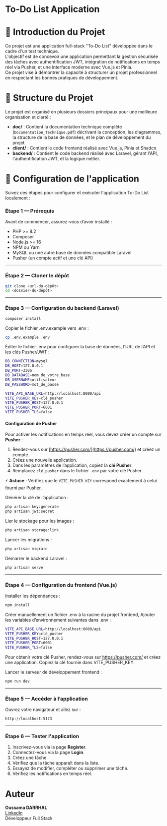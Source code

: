 ﻿# To-Do List Application

# 📌 Introduction du Projet

Ce projet est une application full-stack "To-Do List" développée dans le cadre d'un test technique.  
L'objectif est de concevoir une application permettant la gestion sécurisée des tâches avec authentification JWT, intégration de notifications en temps réel via Pusher, et une interface moderne avec Vue.js et Pinia.  
Ce projet vise à démontrer la capacité à structurer un projet professionnel en respectant les bonnes pratiques de développement.

# 📌 Structure du Projet

Le projet est organisé en plusieurs dossiers principaux pour une meilleure organisation et clarté :

- **doc/** : Contient la documentation technique complète (`Documentation_Technique.pdf`) décrivant la conception, les diagrammes, la structure de la base de données, et le plan de développement du projet.
- **client/** : Contient le code frontend réalisé avec Vue.js, Pinia et Shadcn.
- **backend/** : Contient le code backend réalisé avec Laravel, gérant l'API, l'authentification JWT, et la logique métier.

# 📌 Configuration de l'application

Suivez ces étapes pour configurer et exécuter l'application To-Do List localement :

### Étape 1 — Prérequis

Avant de commencer, assurez-vous d’avoir installé :

- PHP >= 8.2
- Composer
- Node.js >= 16
- NPM ou Yarn
- MySQL ou une autre base de données compatible Laravel
- Pusher (un compte actif et une clé API)

---

### Étape 2 — Cloner le dépôt

```bash
git clone <url-du-dépôt>
cd <dossier-du-dépôt>
```

---

### Étape 3 — Configuration du backend (Laravel)

```bash
composer install
```

Copier le fichier .env.example vers .env :

```bash
cp .env.example .env
```

Éditer le fichier .env pour configurer la base de données, l’URL de l’API et les clés Pusher/JWT :

```bash
DB_CONNECTION=mysql
DB_HOST=127.0.0.1
DB_PORT=3306
DB_DATABASE=nom_de_votre_base
DB_USERNAME=utilisateur
DB_PASSWORD=mot_de_passe

VITE_API_BASE_URL=http://localhost:8000/api
VITE_PUSHER_KEY=clé_pusher
VITE_PUSHER_HOST=127.0.0.1
VITE_PUSHER_PORT=6001
VITE_PUSHER_TLS=false
```

#### Configuration de Pusher

Pour activer les notifications en temps réel, vous devez créer un compte sur **Pusher** :

1. Rendez-vous sur [https://pusher.com/](https://pusher.com/) et créez un compte.
2. Créez une nouvelle application.
3. Dans les paramètres de l’application, copiez la **clé Pusher**.
4. Remplacez `clé_pusher` dans le fichier `.env` par votre clé Pusher.

⚡ **Astuce** : Vérifiez que le `VITE_PUSHER_KEY` correspond exactement à celui fourni par Pusher.

Générer la clé de l’application :

```bash
php artisan key:generate
php artisan jwt:secret
```

Lier le stockage pour les images :

```bash
php artisan storage:link
```

Lancer les migrations :

```bash
php artisan migrate
```

Démarrer le backend Laravel :

```bash
php artisan serve
```

---

### Étape 4 — Configuration du frontend (Vue.js)

Installer les dépendances :

```bash
npm install
```

Créer manuellement un fichier .env à la racine du projet frontend,
Ajouter les variables d’environnement suivantes dans .env :

```bash
VITE_API_BASE_URL=http://localhost:8000/api
VITE_PUSHER_KEY=clé_pusher
VITE_PUSHER_HOST=127.0.0.1
VITE_PUSHER_PORT=6001
VITE_PUSHER_TLS=false
```

Pour obtenir votre clé Pusher, rendez-vous sur https://pusher.com/
et créez une application. Copiez la clé fournie dans VITE_PUSHER_KEY.

Lancer le serveur de développement frontend :

```bash
npm run dev
```

---

### Étape 5 — Accéder à l’application

Ouvrez votre navigateur et allez sur :

```bash
http://localhost:5173
```

---

### Étape 6 — Tester l'application

1. Inscrivez-vous via la page **Register**.
2. Connectez-vous via la page **Login**.
3. Créez une tâche.
4. Vérifiez que la tâche apparaît dans la liste.
5. Essayez de modifier, compléter ou supprimer une tâche.
6. Vérifiez les notifications en temps réel.

# Auteur

**Oussama DARRHAL**  
[LinkedIn](https://www.linkedin.com/in/oussama-darrhal-6344ba250/)  
Développeur Full Stack


